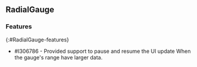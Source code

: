## RadialGauge

### Features
{:#RadialGauge-features}
* \#I306786 - Provided support to pause and resume the UI update When the gauge's range have larger data.
